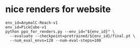 # nice renders for website


```
env_id=AnymalC-Reach-v1
env_id=PickCube-v1
python ppo_for_renders.py --env_id="${env_id}" \
  --evaluate --checkpoint=pretrained/${env_id}/final.pt \
  --num_eval_envs=128 --num-eval-steps=100
```